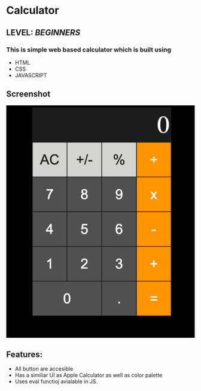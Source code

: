 
# Calculator 
## **LEVEL: ***BEGINNERS*****
### This is simple web based calculator  which is built using 
 - HTML
 - CSS
 - JAVASCRIPT

## 
## Screenshot

![Logo](https://github.com/shashwat-code/Calculator/blob/main/ScreeShot/Screenshot%202022-01-15%20at%2012.04.44.png?raw=true)
##
## Features: 
 - All button are accesible
 - Has a similiar UI as Apple Calculator as well as color palette
 - Uses eval functioj avialable in JS.
 
